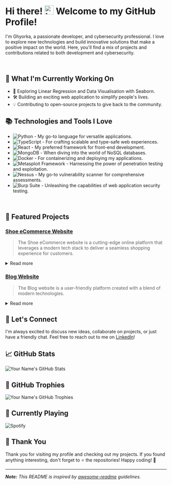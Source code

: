 # Hi there! <img src="https://user-images.githubusercontent.com/1303154/88677602-1635ba80-d120-11ea-84d8-d263ba5fc3c0.gif" width="28px" height="28px" alt="hi"> Welcome to my GitHub Profile!

I'm Ghyorka, a passionate developer, and cybersecurity professional. I love to explore new technologies and build innovative solutions that make a positive impact on the world. Here, you'll find a mix of projects and contributions related to both development and cybersecurity.

<br />

## 🚀 What I'm Currently Working On

- 🌱 Exploring Linear Regression and Data Visualisation with Seaborn.
- 🛠️ Building an exciting web application to simplify people's lives.
- 💡 Contributing to open-source projects to give back to the community.

## 📚 Technologies and Tools I Love

- ![Python](https://img.shields.io/badge/-Python-%23FFD43B?style=flat-square&logo=python&logoColor=white) - My go-to language for versatile applications.
- ![TypeScript](https://img.shields.io/badge/-TypeScript-%23007ACC?style=flat-square&logo=typescript&logoColor=white) - For crafting scalable and type-safe web experiences.
- ![React](https://img.shields.io/badge/-React-%2361DAFB?style=flat-square&logo=react&logoColor=white) - My preferred framework for front-end development.
- ![MongoDB](https://img.shields.io/badge/-MongoDB-%2347A248?style=flat-square&logo=mongodb&logoColor=white) - When diving into the world of NoSQL databases.
- ![Docker](https://img.shields.io/badge/-Docker-%232496ED?style=flat-square&logo=docker&logoColor=white) - For containerizing and deploying my applications.
- ![Metasploit Framework](https://img.shields.io/badge/-Metasploit%20Framework-%23E34F26?style=flat-square&logo=metasploit&logoColor=white) - Harnessing the power of penetration testing and exploitation.
- ![Nessus](https://img.shields.io/badge/-Nessus-%2312738C?style=flat-square&logo=nessus&logoColor=white) - My go-to vulnerability scanner for comprehensive assessments.
- ![Burp Suite](https://img.shields.io/badge/-Burp%20Suite-%23FF5722?style=flat-square&logo=burpsuite&logoColor=white) - Unleashing the capabilities of web application security testing.

<br />

## 🌟 Featured Projects

### [Shoe eCommerce Website](https://github.com/ggg6r34t/fullstack-project)

> The Shoe eCommerce website is a cutting-edge online platform that leverages a modern tech stack to deliver a seamless shopping experience for customers.

<details>
<summary>
  Read more
</summary>

<br >

**Frontend:**

- React
- TypeScript
- Redux (for state management)
- Material UI (for user interface design)

**Backend:**

- Node.js
- Express.js (as the server framework)
- MongoDB (as the database)
- Mongoose (for MongoDB object modeling)
- Passport.js (for user authentication and authorization)
- CORS (Cross-Origin Resource Sharing) for handling cross-origin requests.

</details>

### [Blog Website](https://github.com/ggg6r34t/ghyorka-blog)

> The Blog website is a user-friendly platform created with a blend of modern technologies.

<details>
<summary>
  Read more
</summary>

<br >

**Frontend:**

- HTML
- CSS
- Bootstrap
- WTForms (for form handling)
- Jinja (for template rendering)

**Backend:**

- Python
- Flask (as the server framework)
- requests (for communication with external APIs)
- SQLAlchemy (for database management)
- psycopg2-binary (for PostgreSQL database connections)

</details>

## 💬 Let's Connect

I'm always excited to discuss new ideas, collaborate on projects, or just have a friendly chat. Feel free to reach out to me on [LinkedIn](https://www.linkedin.com/in/ghyorkakpee/)!

## 📈 GitHub Stats

![Your Name's GitHub Stats](https://github-readme-stats.vercel.app/api?username=ggg6r34t&show_icons=true&count_private=true&hide_title=true&theme=radical)

## 🌈 GitHub Trophies

![Your Name's GitHub Trophies](https://github-profile-trophy.vercel.app/?username=ggg6r34t)

## 🎵 Currently Playing

![Spotify](https://novatorem-psi.vercel.app/api/spotify)

## 🙏 Thank You

Thank you for visiting my profile and checking out my projects. If you found anything interesting, don't forget to ⭐️ the repositories! Happy coding! 🚀

---

_**Note:** This README is inspired by [awesome-readme](https://github.com/matiassingers/awesome-readme) guidelines._
